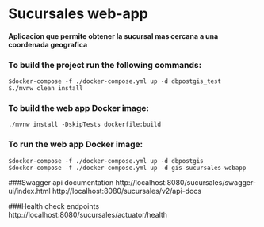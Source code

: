 # Sucursales web-app

#### Aplicacion que permite obtener la sucursal mas cercana a una coordenada geografica

### To build the project run the following commands:
```
$docker-compose -f ./docker-compose.yml up -d dbpostgis_test
$./mvnw clean install

```

### To build the web app Docker image:

```./mvnw install -DskipTests dockerfile:build```

### To run the web app  Docker image:

```
$docker-compose -f ./docker-compose.yml up -d dbpostgis
$docker-compose -f ./docker-compose.yml up -d gis-sucursales-webapp

```


###Swagger api documentation
http://localhost:8080/sucursales/swagger-ui/index.html
http://localhost:8080/sucursales/v2/api-docs


###Health check endpoints
http://localhost:8080/sucursales/actuator/health